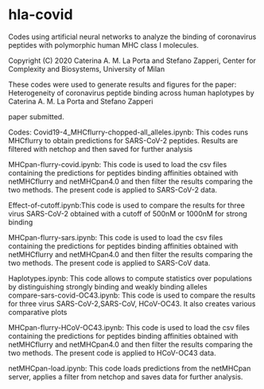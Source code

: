 # hla-covid
Codes using artificial neural networks to analyze the binding of coronavirus peptides with polymorphic human MHC class I molecules.

Copyright (C) 2020 Caterina A. M. La Porta and Stefano Zapperi, 
 Center for Complexity and Biosystems, University of Milan

These codes were used to generate results and figures for the paper:
Heterogeneity of coronavirus peptide binding across human haplotypes
by Caterina A. M. La Porta and Stefano Zapperi

paper submitted.

Codes:
Covid19-4_MHCflurry-chopped-all_alleles.ipynb: This codes runs MHCflurry to obtain predictions for SARS-CoV-2 peptides. Results are filtered with netchop and then saved for further analysis

MHCpan-flurry-covid.ipynb: This code is used to load the csv files containing the predictions for peptides binding affinities obtained with netMHCflurry and netMHCpan4.0 and then filter the results comparing the two methods. The present code is applied to SARS-CoV-2 data.

Effect-of-cutoff.ipynb:This code is used to compare the results for three virus SARS-CoV-2 obtained with a cutoff of 500nM or 1000nM for strong binding				

MHCpan-flurry-sars.ipynb: This code is used to load the csv files containing the predictions for peptides binding affinities obtained with netMHCflurry and netMHCpan4.0 and then filter the results comparing the two methods. The present code is applied to SARS-CoV data.

Haplotypes.ipynb: This code allows to compute statistics over populations by distinguishing strongly binding and weakly binding alleles			
compare-sars-covid-OC43.ipynb: This code is used to compare the results for three virus SARS-CoV-2,SARS-CoV, HCoV-OC43. It also creates various comparative plots

MHCpan-flurry-HCoV-OC43.ipynb: This code is used to load the csv files containing the predictions for peptides binding affinities obtained with netMHCflurry and netMHCpan4.0 and then filter the results comparing the two methods. The present code is applied to HCoV-OC43 data.
	
netMHCpan-load.ipynb: This code loads predictions from the netMHCpan server, applies a filter from netchop and saves data for further analysis.

 
 

